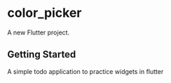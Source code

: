# color_picker

A new Flutter project.

## Getting Started

A simple todo application to practice widgets in flutter
